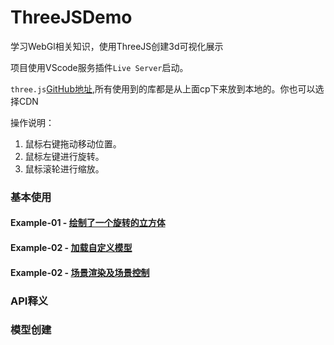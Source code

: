 # ThreeJSDemo
学习WebGl相关知识，使用ThreeJS创建3d可视化展示

项目使用VScode服务插件`Live Server`启动。

`three.js`[GitHub地址](https://github.com/mrdoob/three.js/tree/master),所有使用到的库都是从上面cp下来放到本地的。你也可以选择CDN


操作说明：

1. 鼠标右键拖动移动位置。
2. 鼠标左键进行旋转。
3. 鼠标滚轮进行缩放。

### 基本使用

#### Example-01 - [绘制了一个旋转的立方体]("./world/example-01.md")
#### Example-02 - [加载自定义模型]("./world/example-02.md")
#### Example-02 - [场景渲染及场景控制]("./world/example-03.md")

### API释义

### 模型创建